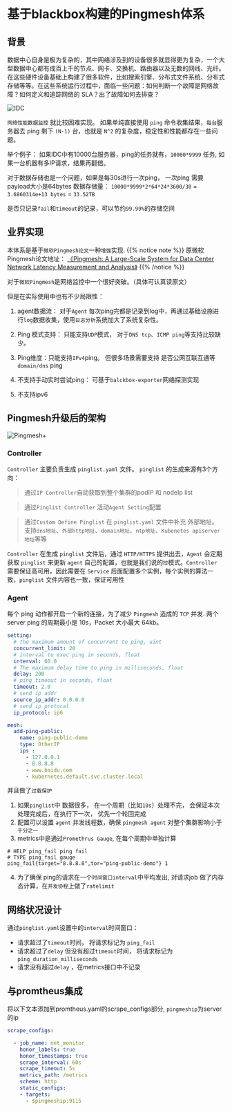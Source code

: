 # 基于blackbox构建的Pingmesh体系

## 背景

数据中心自身是极为复杂的，其中网络涉及到的设备很多就显得更为复杂，一个大型数据中心都有成百上千的节点、网卡、交换机、路由器以及无数的网线、光纤。在这些硬件设备基础上构建了很多软件，比如搜索引擎、分布式文件系统、分布式存储等等。在这些系统运行过程中，面临一些问题：如何判断一个故障是网络故障？如何定义和追踪网络的 SLA？出了故障如何去排查？

![IDC](/img/devops/IDC.png)

`网络性能数据监控` 就比较困难实现。 如果单纯直接使用 `ping` 命令收集结果，`每台`服务器去 ping 剩下 `(N-1)` 台，也就是 `N^2` 的复杂度，稳定性和性能都存在一些问题。

举个例子： 
如果IDC中有10000台服务器，ping的任务就有，`10000*9999` 任务, 如果一台机器有多IP请求，结果再翻倍。

对于数据存储也是一个问题，如果是每30s进行一次ping， 一次ping 需要 payload大小是64bytes
数据存储量： `10000*9999*2*64*24*3600/30` = `3.6860314e+13 bytes` = `33.52TB`

是否只记录`fail`和`timeout`的记录，可以节约`99.99%`的存储空间

## 业界实现

本体系是基于`微软Pingmesh论文`一种`增强`实现. 
{{% notice note %}}
原微软Pingmesh论文地址：
[《Pingmesh: A Large-Scale System for Data Center Network Latency Measurement and Analysis》](https://conferences.sigcomm.org/sigcomm/2015/pdf/papers/p139.pdf)
{{% /notice %}}

对于`微软Pingmesh`是网络监控中一个很好突破。（具体可认真读原文）

但是在实际使用中也有不少局限性：

1. agent数据流： 对于`Agent` 每次ping完都是记录到log中，再通过基础设施进行`log`数据收集，使用`日志分析`系统加大了系统复杂性。

2. Ping 模式支持： 只能支持`UDP`模式， 对于`DNS tcp`、`ICMP ping`等支持比较缺少。

3. Ping维度：只能支持`IPv4`ping。 但很多场景需要支持 是否公网互联互通等 `domain/dns` ping

4. 不支持手动实时尝试ping： 可基于`balckbox-exporter`网络探测实现

5. 不支持ipv6

## Pingmesh升级后的架构

![Pingmesh+](/img/devops/pingmesh.png)

### Controller

`Controller` 主要负责生成 `pinglist.yaml` 文件。 `pinglist` 的生成来源有3个方向：

> 通过`IP Controller`自动获取到整个集群的podIP 和 nodeIp list

> 通过`Pinglist Controller` 活动`Agent Setting`配置

> 通过`Custom Define Pinglist` 在 `pinglist.yaml` 文件中补充 外部地址。 支持`dns地址`、`外部http地址`、`domain地址`、`ntp地址`、`Kubenetes apiserver地址`等等

`Controller` 在生成 `pinglist` 文件后，通过 `HTTP/HTTPS` 提供出去，`Agent` 会定期获取 `pinglist` 来更新 `agent` 自己的配置，也就是我们说的`拉`模式。`Controller `需要保证高可用，因此需要在 `Service` 后面配置多个实例，每个实例的算法一致，`pinglist` 文件内容也一致，保证可用性


### Agent
每个 ping 动作都开启一个新的连接，为了减少 `Pingmesh` 造成的 `TCP` 并发. 两个server ping 的周期最小是 10s，Packet 大小最大 64kb。

```yaml
setting:
  # the maximum amount of concurrent to ping, uint
  concurrent_limit: 20
  # interval to exec ping in seconds, float
  interval: 60.0
  # The maximum delay time to ping in milliseconds, float
  delay: 200
  # ping timeout in seconds, float
  timeout: 2.0
  # send ip addr
  source_ip_addr: 0.0.0.0
  # send ip protocal
  ip_protocol: ip6

mesh:
  add-ping-public: 
    name: ping-public-demo
    type: OtherIP
    ips :
      - 127.0.0.1
      - 8.8.8.8
      - www.baidu.com
      - kubernetes.default.svc.cluster.local
```

并且做了`过载保护`
1. 如果`pinglist`中 数据很多， 在一个周期（比如`10s`）处理不完， 会保证本次处理完成后，在执行下一次， 优先一个轮回完成
2. 配置可以设置 `agent` 并发线程数，确保 `pingmesh agent` 对整个集群影响小于`千分之一`
3. metrics中是通过`Promethrus Gauge`, 在每个周期中单独计算

```metrics 
# HELP ping_fail ping fail
# TYPE ping_fail gauge
ping_fail{target="8.8.8.8",tor="ping-public-demo"} 1
```

4. 为了确保 ping的请求在一个`时间窗口interval`中平均发出, 对请求job 做了内存态计算，在`并发协程`上做了`ratelimit`

## 网络状况设计

通过`pinglist.yaml`设置中的`interval`时间窗口：
- 请求超过了`timeout`时间， 将请求标记为 `ping_fail`
- 请求超过了`delay` 但没有超过`timeout`时间， 将请求标记为 `ping_duration_milliseconds`
- 请求没有超过`delay` ，在metrics接口中不记录

## 与promtheus集成

将以下文本添加到promtheus.yaml的scrape_configs部分, `pingmeship`为server的ip

```yaml
scrape_configs:

  - job_name: net_monitor
    honor_labels: true
    honor_timestamps: true
    scrape_interval: 60s
    scrape_timeout: 5s
    metrics_path: /metrics
    scheme: http
    static_configs:
    - targets:
      - $pingmeship:9115
```
